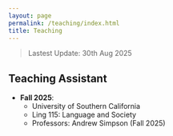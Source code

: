 ```yaml
---
layout: page
permalink: /teaching/index.html
title: Teaching
---
```


> Lastest Update: 30th Aug 2025 &nbsp;

## Teaching Assistant
- **Fall 2025**:
  - University of Southern California
  - Ling 115: Language and Society
  - Professors: Andrew Simpson (Fall 2025)
